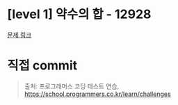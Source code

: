 # [level 1] 약수의 합 - 12928

[문제 링크](https://school.programmers.co.kr/learn/courses/30/lessons/12928)

# 직접 commit

> 출처: 프로그래머스 코딩 테스트 연습, https://school.programmers.co.kr/learn/challenges

